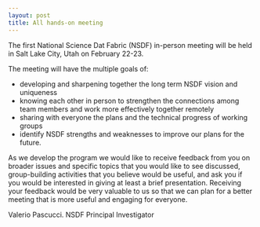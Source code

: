 ```yaml
---
layout: post
title: All hands-on meeting
---
```



The first National Science Dat Fabric (NSDF) in-person meeting will be held in Salt Lake City, Utah on February 22-23. 


The meeting will have the multiple goals of: 

- developing and sharpening together the long term NSDF vision and uniqueness
- knowing each other in person to strengthen the connections among team members and work more effectively together remotely
- sharing with everyone the plans and the technical progress of working groups
- identify NSDF strengths and weaknesses to improve our plans for the future. 

As we develop the program we would like to receive feedback from you on broader issues and specific topics that you would like to see discussed, group-building activities that you believe would be useful, and ask you if you would be interested in giving at least a brief presentation. Receiving your feedback would be very valuable to us so that we can plan for a better meeting that is more useful and engaging for everyone. 

Valerio Pascucci. NSDF Principal Investigator

